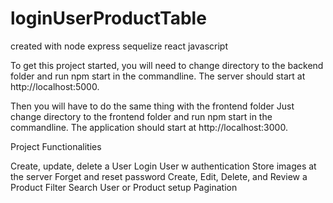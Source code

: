 # loginUserProductTable
created with node express sequelize react javascript

To get this project started, 
you will need to change directory to the backend folder 
and run npm start in the commandline. 
The server should start at http://localhost:5000.

Then you will have to do the same thing with the frontend folder
Just change directory to the frontend folder 
and run npm start in the commandline.
The application should start at http://localhost:3000.



Project Functionalities

Create, update, delete a User
Login User w authentication
Store images at the server
Forget and reset password
Create, Edit, Delete, and Review a Product
Filter Search User or Product
setup Pagination
